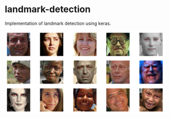 # landmark-detection
Implementation of landmark detection using keras.

![alt text](https://github.com/ErenO/landmark-detection/blob/master/img.png)
